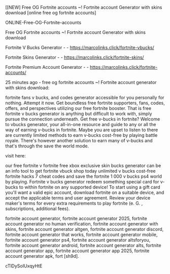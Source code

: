 [[NEW] Free OG Fortnite accounts ~! Fortnite account Generator with skins download [online free og fortnite accounts]

ONLINE-Free-OG-Fortnite-accounts

Free OG Fortnite accounts ~! Fortnite account Generator with skins download

Fortnite V Bucks Generator - - https://marcolinks.click/fortnite-vbucks/

Fortnite Skins Generator - - https://marcolinks.click/fortnite-skins/

Fortnite Premium Account Generator - - https://marcolinks.click/fortnite-accounts/

25 minutes ago - free og fortnite accounts ~! Fortnite account generator with skins download:

fortnite fans v bucks, and codes generator accessible for you personally for nothing. Attempt it now. Get boundless free fortnite supporters, fans, codes, offers, and perspectives utilizing our free fortnite booster. That is free fortnite v bucks generator is anything but difficult to work with, simply pursue the connection underneath. Get free v-bucks in fortnite? Welcome to vbucks generator, your all-in-one resource and guide to any or all the way of earning v-bucks in fortnite. Maybe you are upset to listen to there are currently limited methods to earn v-bucks cost-free by playing battle royale. There's however another solution to earn many of v-bucks and that's through the save the world mode.

visit here:

our free fortnite v fortnite free xbox exclusive skin bucks generator can be an info tool to get fortnite vbuck shop today unlimited v bucks cost-free fortnite hacks 7 cheat codes and save the fortnite 1 000 v bucks ps4 world by playing. Fortnite v bucks generator redeem something special card for v-bucks to within fortnite on any supported device! To start using a gift card you'll want a valid epic account, download fortnite on a suitable device, and accept the applicable terms and user agreement. Review your device maker's terms for every extra requirements to play fortnite (e. G. , subscriptions, additional fees).

fortnite account generator, fortnite account generator 2025, fortnite account generator no human verification, fortnite account generator with skins, fortnite account generator altgen, fortnite account generator discord, fortnite account generator that works, fortnite account generator mobile, fortnite account generator ps4, fortnite account generator altsforyou, fortnite account generator android, fortnite account generator alts, fortnite account generator app, fortnite account generator app 2025, fortnite account generator apk, fort [sh9d].

cTlDySoIUxqyHtE

